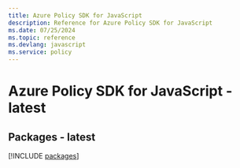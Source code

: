 ```yaml
---
title: Azure Policy SDK for JavaScript
description: Reference for Azure Policy SDK for JavaScript
ms.date: 07/25/2024
ms.topic: reference
ms.devlang: javascript
ms.service: policy
---
```

# Azure Policy SDK for JavaScript - latest
## Packages - latest
[!INCLUDE [packages](policy-index.md)]